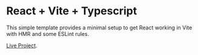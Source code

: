 # React + Vite + Typescript

This simple template provides a minimal setup to get React working in Vite with HMR and some ESLint rules.

[Live Project](https://ez-shopping-cart-chall.netlify.app/).
